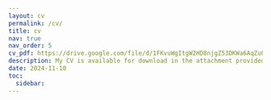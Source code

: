 ```yaml
---
layout: cv
permalink: /cv/
title: cv
nav: true
nav_order: 5
cv_pdf: https://drive.google.com/file/d/1FKvuWgItgW2HD8njgZ53DKWa6AqZu03w/view?usp=drive_link
description: My CV is available for download in the attachment provided.
date: 2024-11-10
toc:
  sidebar:
---
```

